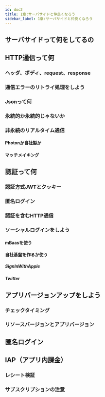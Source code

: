 ```yaml
---
id: doc2
title: 1章:サーバサイドと仲良くなろう
sidebar_label: 1章:サーバサイドと仲良くなろう
---
```


## サーバサイドって何をしてるの
## HTTP通信って何
### ヘッダ、ボディ、request、response
### 通信エラーのリトライ処理をしよう
### Jsonって何
### 永続的か永続的じゃないか
### 非永続のリアルタイム通信
#### Photonか自社製か
#### マッチメイキング

## 認証って何
### 認証方式JWTとクッキー
### 匿名ログイン
### 認証を含むHTTP通信

### ソーシャルログインをしよう
#### mBaasを使う
#### 自社基盤を作るか使う
##### SignInWithApple
##### Twitter

## アプリバージョンアップをしよう
### チェックタイミング
### リソースバージョンとアプリバージョン

## 匿名ログイン

## IAP（アプリ内課金）
### レシート検証
### サブスクリプションの注意
